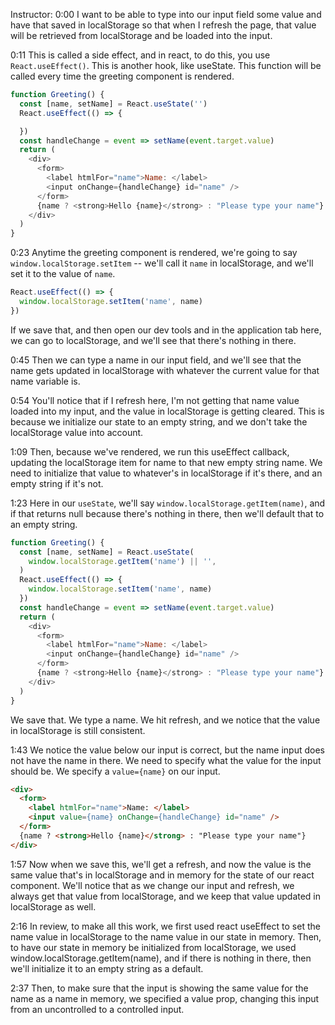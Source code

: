 Instructor: 0:00 I want to be able to type into our input field some value and have that saved in localStorage so that when I refresh the page, that value will be retrieved from localStorage and be loaded into the input.

0:11 This is called a side effect, and in react, to do this, you use `React.useEffect()`. This is another hook, like useState. This function will be called every time the greeting component is rendered.

```js
function Greeting() {
  const [name, setName] = React.useState('')
  React.useEffect(() => {

  })
  const handleChange = event => setName(event.target.value)
  return (
    <div>
      <form>
        <label htmlFor="name">Name: </label>
        <input onChange={handleChange} id="name" />
      </form>
      {name ? <strong>Hello {name}</strong> : "Please type your name"}
    </div>
  )
}
```

0:23 Anytime the greeting component is rendered, we're going to say `window.localStorage.setItem` -- we'll call it `name` in localStorage, and we'll set it to the value of `name`. 

```jsx
React.useEffect(() => {
  window.localStorage.setItem('name', name)
})
```

If we save that, and then open our dev tools and in the application tab here, we can go to localStorage, and we'll see that there's nothing in there.

0:45 Then we can type a name in our input field, and we'll see that the name gets updated in localStorage with whatever the current value for that name variable is.

0:54 You'll notice that if I refresh here, I'm not getting that name value loaded into my input, and the value in localStorage is getting cleared. This is because we initialize our state to an empty string, and we don't take the localStorage value into account.

1:09 Then, because we've rendered, we run this useEffect callback, updating the localStorage item for name to that new empty string name. We need to initialize that value to whatever's in localStorage if it's there, and an empty string if it's not.

1:23 Here in our `useState`, we'll say `window.localStorage.getItem(name)`, and if that returns null because there's nothing in there, then we'll default that to an empty string. 

```js
function Greeting() {
  const [name, setName] = React.useState(
    window.localStorage.getItem('name') || '',
  )
  React.useEffect(() => {
    window.localStorage.setItem('name', name)
  })
  const handleChange = event => setName(event.target.value)
  return (
    <div>
      <form>
        <label htmlFor="name">Name: </label>
        <input onChange={handleChange} id="name" />
      </form>
      {name ? <strong>Hello {name}</strong> : "Please type your name"}
    </div>
  )
}
```

We save that. We type a name. We hit refresh, and we notice that the value in localStorage is still consistent.

1:43 We notice the value below our input is correct, but the name input does not have the name in there. We need to specify what the value for the input should be. We specify a `value={name}` on our input.

```html
<div>
  <form>
    <label htmlFor="name">Name: </label>
    <input value={name} onChange={handleChange} id="name" />
  </form>
  {name ? <strong>Hello {name}</strong> : "Please type your name"}
</div>
```

1:57 Now when we save this, we'll get a refresh, and now the value is the same value that's in localStorage and in memory for the state of our react component. We'll notice that as we change our input and refresh, we always get that value from localStorage, and we keep that value updated in localStorage as well.

2:16 In review, to make all this work, we first used react useEffect to set the name value in localStorage to the name value in our state in memory. Then, to have our state in memory be initialized from localStorage, we used window.localStorage.getItem(name), and if there is nothing in there, then we'll initialize it to an empty string as a default.

2:37 Then, to make sure that the input is showing the same value for the name as a name in memory, we specified a value prop, changing this input from an uncontrolled to a controlled input.